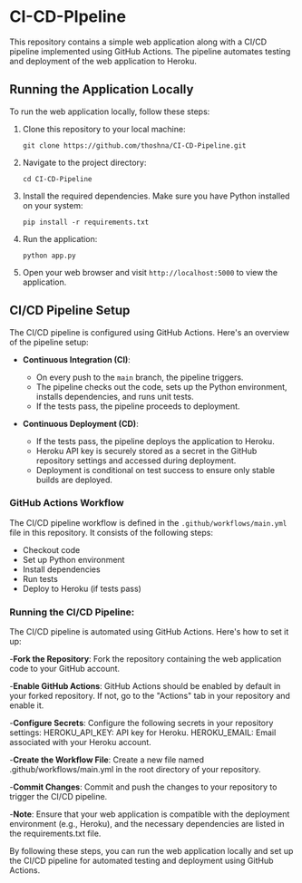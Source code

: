 # CI-CD-PIpeline
 
This repository contains a simple web application along with a CI/CD pipeline implemented using GitHub Actions. The pipeline automates testing and deployment of the web application to Heroku.

## Running the Application Locally

To run the web application locally, follow these steps:

1. Clone this repository to your local machine:

    ```
    git clone https://github.com/thoshna/CI-CD-Pipeline.git
    ```

2. Navigate to the project directory:

    ```
    cd CI-CD-Pipeline
    ```

3. Install the required dependencies. Make sure you have Python installed on your system:

    ```
    pip install -r requirements.txt
    ```

4. Run the application:

    ```
    python app.py
    ```

5. Open your web browser and visit `http://localhost:5000` to view the application.

## CI/CD Pipeline Setup

The CI/CD pipeline is configured using GitHub Actions. Here's an overview of the pipeline setup:

- **Continuous Integration (CI)**:
  - On every push to the `main` branch, the pipeline triggers.
  - The pipeline checks out the code, sets up the Python environment, installs dependencies, and runs unit tests.
  - If the tests pass, the pipeline proceeds to deployment.

- **Continuous Deployment (CD)**:
  - If the tests pass, the pipeline deploys the application to Heroku.
  - Heroku API key is securely stored as a secret in the GitHub repository settings and accessed during deployment.
  - Deployment is conditional on test success to ensure only stable builds are deployed.

### GitHub Actions Workflow

The CI/CD pipeline workflow is defined in the `.github/workflows/main.yml` file in this repository. It consists of the following steps:

- Checkout code
- Set up Python environment
- Install dependencies
- Run tests
- Deploy to Heroku (if tests pass)

### Running the CI/CD Pipeline:

The CI/CD pipeline is automated using GitHub Actions. Here's how to set it up:

-**Fork the Repository**:
Fork the repository containing the web application code to your GitHub account.

-**Enable GitHub Actions**:
GitHub Actions should be enabled by default in your forked repository. If not, go to the "Actions" tab in your repository and enable it.

-**Configure Secrets**:
Configure the following secrets in your repository settings:
HEROKU_API_KEY: API key for Heroku.
HEROKU_EMAIL: Email associated with your Heroku account.

-**Create the Workflow File**:
Create a new file named .github/workflows/main.yml in the root directory of your repository.

-**Commit Changes**:
Commit and push the changes to your repository to trigger the CI/CD pipeline.

-**Note**: Ensure that your web application is compatible with the deployment environment (e.g., Heroku), and the necessary dependencies are listed in the requirements.txt file.

By following these steps, you can run the web application locally and set up the CI/CD pipeline for automated testing and deployment using GitHub Actions.
